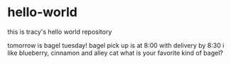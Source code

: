 # hello-world
this is tracy's hello world repository

tomorrow is bagel tuesday!
bagel pick up is at 8:00 with delivery by 8:30
i like blueberry, cinnamon and alley cat
what is your favorite kind of bagel?
